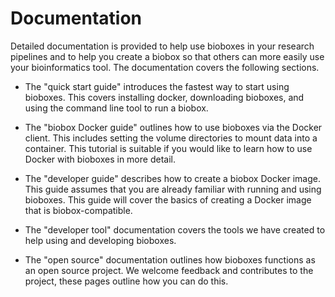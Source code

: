 # Documentation

Detailed documentation is provided to help use bioboxes in your research
pipelines and to help you create a biobox so that others can more easily use
your bioinformatics tool. The documentation covers the following sections.

* The "quick start guide" introduces the fastest way to start using bioboxes.
  This covers installing docker, downloading bioboxes, and using the command
  line tool to run a biobox.

* The "biobox Docker guide" outlines how to use bioboxes via the Docker client.
  This includes setting the volume directories to mount data into a container.
  This tutorial is suitable if you would like to learn how to use Docker with
  bioboxes in more detail.

* The "developer guide" describes how to create a biobox Docker image. This
  guide assumes that you are already familiar with running and using bioboxes.
  This guide will cover the basics of creating a Docker image that is
  biobox-compatible.

* The "developer tool" documentation covers the tools we have created to help
  using and developing bioboxes.

* The "open source" documentation outlines how bioboxes functions as an open
  source project. We welcome feedback and contributes to the project, these
  pages outline how you can do this.
